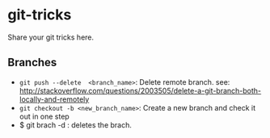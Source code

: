 # git-tricks
Share your git tricks here.

## Branches
- `git push --delete  <branch_name>`: Delete remote branch.  see:
 http://stackoverflow.com/questions/2003505/delete-a-git-branch-both-locally-and-remotely
- `git checkout -b <new_branch_name>`: Create a new branch and check it out in one step
- $ git brach -d <branch name>: deletes the brach. 
